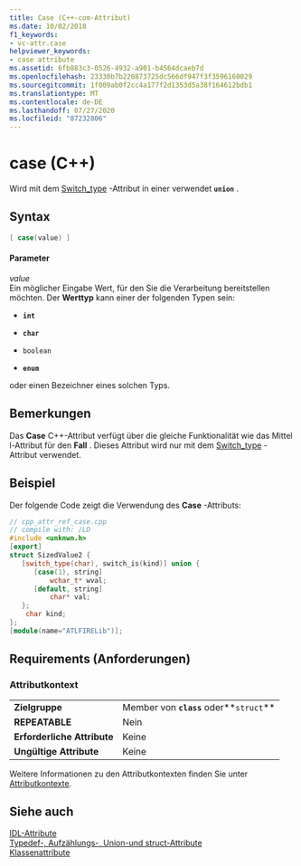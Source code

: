 ```yaml
---
title: Case (C++-com-Attribut)
ms.date: 10/02/2018
f1_keywords:
- vc-attr.case
helpviewer_keywords:
- case attribute
ms.assetid: 6fb883c3-0526-4932-a901-b4564dcaeb7d
ms.openlocfilehash: 23330b7b220873725dc566df947f3f3596160029
ms.sourcegitcommit: 1f009ab0f2cc4a177f2d1353d5a38f164612bdb1
ms.translationtype: MT
ms.contentlocale: de-DE
ms.lasthandoff: 07/27/2020
ms.locfileid: "87232806"
---
```

# <a name="case-c"></a>case (C++)

Wird mit dem [Switch_type](switch-type.md) -Attribut in einer verwendet **`union`** .

## <a name="syntax"></a>Syntax

```cpp
[ case(value) ]
```

#### <a name="parameters"></a>Parameter

*value*<br/>
Ein möglicher Eingabe Wert, für den Sie die Verarbeitung bereitstellen möchten. Der **Werttyp** kann einer der folgenden Typen sein:

- **`int`**

- **`char`**

- `boolean`

- **`enum`**

oder einen Bezeichner eines solchen Typs.

## <a name="remarks"></a>Bemerkungen

Das **Case** C++-Attribut verfügt über die gleiche Funktionalität wie das Mittel l-Attribut für den **Fall** . Dieses Attribut wird nur mit dem [Switch_type](switch-type.md) -Attribut verwendet.

## <a name="example"></a>Beispiel

Der folgende Code zeigt die Verwendung des **Case** -Attributs:

```cpp
// cpp_attr_ref_case.cpp
// compile with: /LD
#include <unknwn.h>
[export]
struct SizedValue2 {
   [switch_type(char), switch_is(kind)] union {
      [case(1), string]
          wchar_t* wval;
      [default, string]
          char* val;
   };
    char kind;
};
[module(name="ATLFIRELib")];
```

## <a name="requirements"></a>Requirements (Anforderungen)

### <a name="attribute-context"></a>Attributkontext

|||
|-|-|
|**Zielgruppe**|Member von **`class`** oder**`struct`**|
|**REPEATABLE**|Nein|
|**Erforderliche Attribute**|Keine|
|**Ungültige Attribute**|Keine|

Weitere Informationen zu den Attributkontexten finden Sie unter [Attributkontexte](cpp-attributes-com-net.md#contexts).

## <a name="see-also"></a>Siehe auch

[IDL-Attribute](idl-attributes.md)<br/>
[Typedef-, Aufzählungs-, Union-und struct-Attribute](typedef-enum-union-and-struct-attributes.md)<br/>
[Klassenattribute](class-attributes.md)
